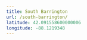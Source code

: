 ```yaml
---
title: South Barrington
url: /south-barrington/
latitude: 42.091558600000006
longitude: -88.1219348
---
```


